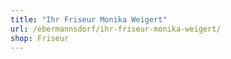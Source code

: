 ```yaml
---
title: "Ihr Friseur Monika Weigert"
url: /ebermannsdorf/ihr-friseur-monika-weigert/
shop: Friseur
---
```

